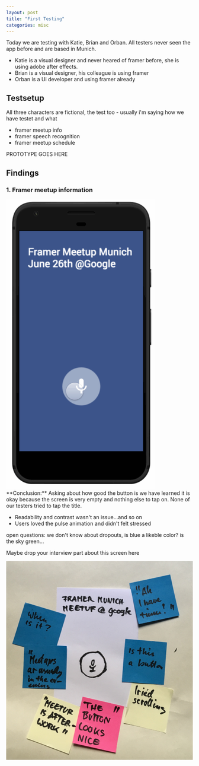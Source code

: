 ```yaml
---
layout: post
title: "First Testing"
categories: misc
---
```


Today we are testing with Katie, Brian and Orban. All testers never seen the app before and are based in Munich.

* Katie is a visual designer and never heared of framer before, she is using adobe after effects.
* Brian is a visual designer, his colleague is using framer
* Orban is a Ui developer and using framer already

## Testsetup

All three characters are fictional, the test too - usually i'm saying how we have testet and what

* framer meetup info
* framer speech recognition
* framer meetup schedule

PROTOTYPE GOES HERE

## Findings 

### 1. Framer meetup information

<img src="/materials/Meetupintro.gif" class="imgright"/>
**Conclusion:** Asking about how good the button is we have learned it is okay because the screen is very empty and nothing else to tap on. None of our testers tried to tap the title.

* Readability and contrast wasn't an issue...and so on
* Users loved the pulse animation and didn't felt stressed

open questions: we don't know about dropouts, is blue a likeble color? is the sky green...

Maybe drop your interview part about this screen here

<img src="/materials/testing-example.jpg" class="imgfit"/> 